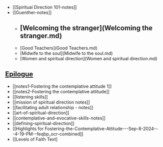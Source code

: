 - [[Spiritual Direction 101-notes]]
- [[Guenther-notes]]
	- ## [Welcoming the stranger](Welcoming the stranger.md) 
	- [Good Teachers](Good Teachers.md)
	- [Midwife to the soul](Midwife to the soul.md)
	- [Women and spiritual direction](Women and spiritual direction.md)
## [Epilogue](Epilogue.md) 

- [[notes1-Fostering the contemplative attitude 1]]
- [[notes2-Fostering the contemplative attitude]]
- [[listening skills]]
- [[mission of spiritual direction notes]]
- [[facilitating adult relationship - notes]]
- [[art-of-spiritual-direction]]
- [[contemplative-and-evocative-skills-notes]]
- [[defining-spiritual-direction]]
- [[Highlights for Fostering-the-Contemplative-Attitude---Sep-8-2024---4-19-PM--feqbp_ocr-combined]]
- [[Levels of Faith Text]